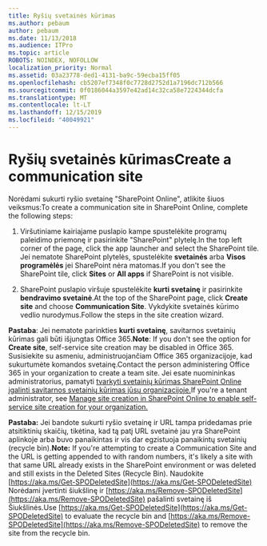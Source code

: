 ```yaml
---
title: Ryšių svetainės kūrimas
ms.author: pebaum
author: pebaum
ms.date: 11/13/2018
ms.audience: ITPro
ms.topic: article
ROBOTS: NOINDEX, NOFOLLOW
localization_priority: Normal
ms.assetid: 03a23778-ded1-4131-ba9c-59ecba15ff05
ms.openlocfilehash: cb5207ef7348f0c7728d2752d1a7196dc712b566
ms.sourcegitcommit: 0f0186044a3597e42ad14c32ca58e7224344dcfa
ms.translationtype: MT
ms.contentlocale: lt-LT
ms.lasthandoff: 12/15/2019
ms.locfileid: "40049921"
---
```

# <a name="create-a-communication-site"></a><span data-ttu-id="9c8e0-102">Ryšių svetainės kūrimas</span><span class="sxs-lookup"><span data-stu-id="9c8e0-102">Create a communication site</span></span>

<span data-ttu-id="9c8e0-103">Norėdami sukurti ryšio svetainę "SharePoint Online", atlikite šiuos veiksmus:</span><span class="sxs-lookup"><span data-stu-id="9c8e0-103">To create a communication site in SharePoint Online, complete the following steps:</span></span> 
  
1. <span data-ttu-id="9c8e0-104">Viršutiniame kairiajame puslapio kampe spustelėkite programų paleidimo priemonę ir pasirinkite "SharePoint" plytelę.</span><span class="sxs-lookup"><span data-stu-id="9c8e0-104">In the top left corner of the page, click the app launcher and select the SharePoint tile.</span></span> <span data-ttu-id="9c8e0-105">Jei nematote SharePoint plytelės, spustelėkite **svetainės** arba **Visos programėlės** jei SharePoint nėra matomas.</span><span class="sxs-lookup"><span data-stu-id="9c8e0-105">If you don't see the SharePoint tile, click **Sites** or **All apps** if SharePoint is not visible.</span></span> 
    
2. <span data-ttu-id="9c8e0-106">SharePoint puslapio viršuje spustelėkite **kurti svetainę** ir pasirinkite **bendravimo svetainė**.</span><span class="sxs-lookup"><span data-stu-id="9c8e0-106">At the top of the SharePoint page, click **Create site** and choose **Communication Site**.</span></span> <span data-ttu-id="9c8e0-107">Vykdykite svetainės kūrimo vedlio nurodymus.</span><span class="sxs-lookup"><span data-stu-id="9c8e0-107">Follow the steps in the site creation wizard.</span></span> 
    
 <span data-ttu-id="9c8e0-108">**Pastaba**: Jei nematote parinkties **kurti svetainę**, savitarnos svetainių kūrimas gali būti išjungtas Office 365.</span><span class="sxs-lookup"><span data-stu-id="9c8e0-108">**Note**: If you don't see the option for **Create site**, self-service site creation may be disabled in Office 365.</span></span> <span data-ttu-id="9c8e0-109">Susisiekite su asmeniu, administruojančiam Office 365 organizacijoje, kad sukurtumėte komandos svetainę.</span><span class="sxs-lookup"><span data-stu-id="9c8e0-109">Contact the person administering Office 365 in your organization to create a team site.</span></span> <span data-ttu-id="9c8e0-110">Jei esate nuomininkas administratorius, pamatyti [tvarkyti svetainių kūrimas SharePoint Online įgalinti savitarnos svetainių kūrimas jūsų organizacijoje.](https://go.microsoft.com/fwlink/?linkid=2018780)</span><span class="sxs-lookup"><span data-stu-id="9c8e0-110">If you're a tenant administrator, see [Manage site creation in SharePoint Online to enable self-service site creation for your organization.](https://go.microsoft.com/fwlink/?linkid=2018780)</span></span>
  
 <span data-ttu-id="9c8e0-111">**Pastaba:** Jei bandote sukurti ryšio svetainę ir URL tampa pridedamas prie atsitiktinių skaičių, tikėtina, kad tą patį URL svetainė jau yra SharePoint aplinkoje arba buvo panaikintas ir vis dar egzistuoja panaikintų svetainių (recycle bin).</span><span class="sxs-lookup"><span data-stu-id="9c8e0-111">**Note:** If you're attempting to create a Communication Site and the URL is getting appended to with random numbers, it's likely a site with that same URL already exists in the SharePoint environment or was deleted and still exists in the Deleted Sites (Recycle Bin).</span></span> <span data-ttu-id="9c8e0-112">Naudokite [https://aka.ms/Get-SPODeletedSite](https://aka.ms/Get-SPODeletedSite) Norėdami įvertinti šiukšlinę ir [https://aka.ms/Remove-SPODeletedSite](https://aka.ms/Remove-SPODeletedSite) pašalinti svetainę iš Šiukšlinės.</span><span class="sxs-lookup"><span data-stu-id="9c8e0-112">Use [https://aka.ms/Get-SPODeletedSite](https://aka.ms/Get-SPODeletedSite) to evaluate the recycle bin and [https://aka.ms/Remove-SPODeletedSite](https://aka.ms/Remove-SPODeletedSite) to remove the site from the recycle bin.</span></span> 
  

